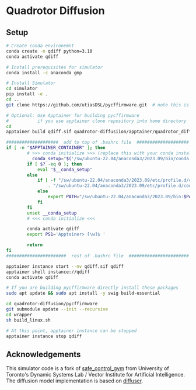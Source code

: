# Quadrotor Diffusion

## Setup

```bash
# Create conda environemnt
conda create -n qdiff python=3.10
conda activate qdiff

# Install prerequisites for simulator
conda install -c anaconda gmp

# Install Simulator
cd simulator
pip install -e .
cd ..
git clone https://github.com/utiasDSL/pycffirmware.git  # note this is gitignored

# Optional: Use Apptainer for building pycffirmware
#           if you use apptainer clone repository into home directory 
cd
apptainer build qdiff.sif quadrotor-diffusiion/apptainer/quadrotor_diffusion.def

####################  add to top of .bashrc file  ####################
if [ -n "$APPTAINER_CONTAINER" ]; then
        # >>> conda initialize >>> (replace this with your conda installation)
        __conda_setup="$('/sw/ubuntu-22.04/anaconda3/2023.09/bin/conda' 'shell.bash' 'hook' 2> /dev/null)"
        if [ $? -eq 0 ]; then
            eval "$__conda_setup"
        else
            if [ -f "/sw/ubuntu-22.04/anaconda3/2023.09/etc/profile.d/conda.sh" ]; then
                . "/sw/ubuntu-22.04/anaconda3/2023.09/etc/profile.d/conda.sh"
            else
                export PATH="/sw/ubuntu-22.04/anaconda3/2023.09/bin:$PATH"
            fi
        fi
        unset __conda_setup
        # <<< conda initialize <<<

        conda activate qdiff
        export PS1='Apptainer> [\w]$ '

        return
fi
#######################  rest of .bashrc file  #######################

apptainer instance start --nv qdiff.sif qdiff
apptainer shell instance://qdiff
conda activate qdiff

# If you are building pycffirmware directly install these packages
sudo apt update && sudo apt install -y swig build-essential

cd quadrotor-diffusion/pycffirmware
git submodule update --init --recursive
cd wrapper
sh build_linux.sh

# At this point, apptainer instance can be stopped
apptainer instance stop qdiff
```

## Acknowledgements

This simulator code is a fork of [safe_control_gym](https://google.com) from University of Toronto's Dynamic Systems Lab / Vector Institute for Artificial Intelligence. The diffusion model implementation is based on [diffuser](https://github.com/jannerm/diffuser).